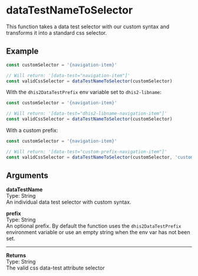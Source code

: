 # dataTestNameToSelector

This function takes a data test selector with our custom syntax and transforms
it into a standard css selector.

## Example

```js
const customSelector = '{navigation-item}'

// Will return: '[data-test="navigation-item"]'
const validCssSelector = dataTestNameToSelector(customSelector)
```

With the `dhis2DataTestPrefix` env variable set to `dhis2-libname`:

```js
const customSelector = '{navigation-item}'

// Will return: '[data-test="dhis2-libname-navigation-item"]'
const validCssSelector = dataTestNameToSelector(customSelector)
```

With a custom prefix:

```js
const customSelector = '{navigation-item}'

// Will return: '[data-test="custom-prefix-navigation-item"]'
const validCssSelector = dataTestNameToSelector(customSelector, 'custom-prefix')
```

## Arguments

**dataTestName**<br />
Type: String<br />
An individual data test selector with custom syntax.

**prefix**<br />
Type: String<br />
An optional prefix. By default the function uses the `dhis2DataTestPrefix`
environment variable or use an empty string when the env var has not been set.

---

**Returns**<br />
Type: String<br />
The valid css data-test attribute selector
